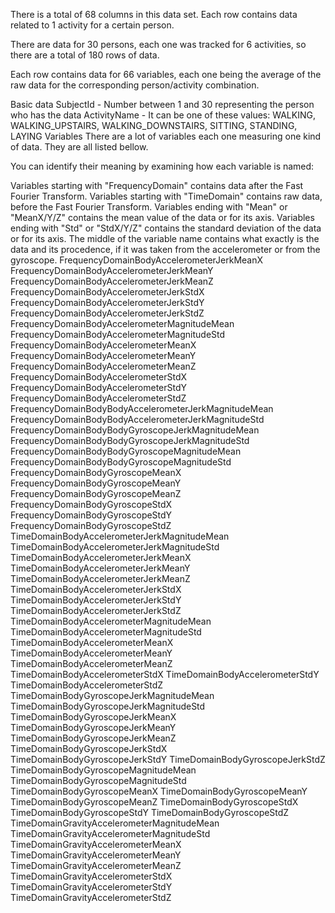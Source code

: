 There is a total of 68 columns in this data set. Each row contains data related to 1 activity for a certain person.

There are data for 30 persons, each one was tracked for 6 activities, so there are a total of 180 rows of data.

Each row contains data for 66 variables, each one being the average of the raw data for the corresponding person/activity combination.

Basic data
SubjectId - Number between 1 and 30 representing the person who has the data
ActivityName - It can be one of these values: WALKING, WALKING_UPSTAIRS, WALKING_DOWNSTAIRS, SITTING, STANDING, LAYING
Variables
There are a lot of variables each one measuring one kind of data. They are all listed bellow.

You can identify their meaning by examining how each variable is named:

Variables starting with "FrequencyDomain" contains data after the Fast Fourier Transform.
Variables starting with "TimeDomain" contains raw data, before the Fast Fourier Transform.
Variables ending with "Mean" or "MeanX/Y/Z" contains the mean value of the data or for its axis.
Variables ending with "Std" or "StdX/Y/Z" contains the standard deviation of the data or for its axis.
The middle of the variable name contains what exactly is the data and its procedence, if it was taken from the accelerometer or from the gyroscope.
FrequencyDomainBodyAccelerometerJerkMeanX
FrequencyDomainBodyAccelerometerJerkMeanY
FrequencyDomainBodyAccelerometerJerkMeanZ
FrequencyDomainBodyAccelerometerJerkStdX
FrequencyDomainBodyAccelerometerJerkStdY
FrequencyDomainBodyAccelerometerJerkStdZ
FrequencyDomainBodyAccelerometerMagnitudeMean
FrequencyDomainBodyAccelerometerMagnitudeStd
FrequencyDomainBodyAccelerometerMeanX
FrequencyDomainBodyAccelerometerMeanY
FrequencyDomainBodyAccelerometerMeanZ
FrequencyDomainBodyAccelerometerStdX
FrequencyDomainBodyAccelerometerStdY
FrequencyDomainBodyAccelerometerStdZ
FrequencyDomainBodyBodyAccelerometerJerkMagnitudeMean
FrequencyDomainBodyBodyAccelerometerJerkMagnitudeStd
FrequencyDomainBodyBodyGyroscopeJerkMagnitudeMean
FrequencyDomainBodyBodyGyroscopeJerkMagnitudeStd
FrequencyDomainBodyBodyGyroscopeMagnitudeMean
FrequencyDomainBodyBodyGyroscopeMagnitudeStd
FrequencyDomainBodyGyroscopeMeanX
FrequencyDomainBodyGyroscopeMeanY
FrequencyDomainBodyGyroscopeMeanZ
FrequencyDomainBodyGyroscopeStdX
FrequencyDomainBodyGyroscopeStdY
FrequencyDomainBodyGyroscopeStdZ
TimeDomainBodyAccelerometerJerkMagnitudeMean
TimeDomainBodyAccelerometerJerkMagnitudeStd
TimeDomainBodyAccelerometerJerkMeanX
TimeDomainBodyAccelerometerJerkMeanY
TimeDomainBodyAccelerometerJerkMeanZ
TimeDomainBodyAccelerometerJerkStdX
TimeDomainBodyAccelerometerJerkStdY
TimeDomainBodyAccelerometerJerkStdZ
TimeDomainBodyAccelerometerMagnitudeMean
TimeDomainBodyAccelerometerMagnitudeStd
TimeDomainBodyAccelerometerMeanX
TimeDomainBodyAccelerometerMeanY
TimeDomainBodyAccelerometerMeanZ
TimeDomainBodyAccelerometerStdX
TimeDomainBodyAccelerometerStdY
TimeDomainBodyAccelerometerStdZ
TimeDomainBodyGyroscopeJerkMagnitudeMean
TimeDomainBodyGyroscopeJerkMagnitudeStd
TimeDomainBodyGyroscopeJerkMeanX
TimeDomainBodyGyroscopeJerkMeanY
TimeDomainBodyGyroscopeJerkMeanZ
TimeDomainBodyGyroscopeJerkStdX
TimeDomainBodyGyroscopeJerkStdY
TimeDomainBodyGyroscopeJerkStdZ
TimeDomainBodyGyroscopeMagnitudeMean
TimeDomainBodyGyroscopeMagnitudeStd
TimeDomainBodyGyroscopeMeanX
TimeDomainBodyGyroscopeMeanY
TimeDomainBodyGyroscopeMeanZ
TimeDomainBodyGyroscopeStdX
TimeDomainBodyGyroscopeStdY
TimeDomainBodyGyroscopeStdZ
TimeDomainGravityAccelerometerMagnitudeMean
TimeDomainGravityAccelerometerMagnitudeStd
TimeDomainGravityAccelerometerMeanX
TimeDomainGravityAccelerometerMeanY
TimeDomainGravityAccelerometerMeanZ
TimeDomainGravityAccelerometerStdX
TimeDomainGravityAccelerometerStdY
TimeDomainGravityAccelerometerStdZ
